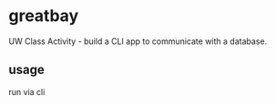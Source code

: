 # greatbay
UW Class Activity - build a CLI app to communicate with a database.

## usage
run via cli